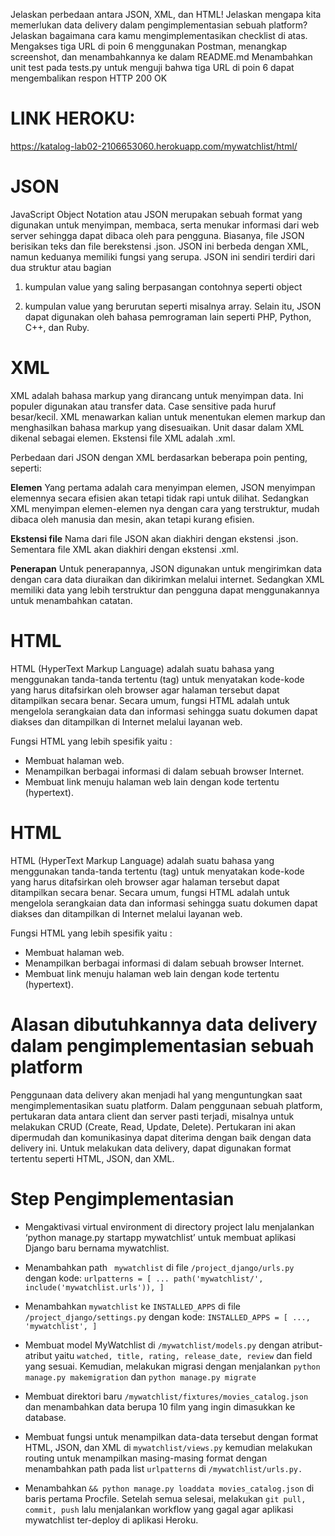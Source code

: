 Jelaskan perbedaan antara JSON, XML, dan HTML!
Jelaskan mengapa kita memerlukan data delivery dalam pengimplementasian sebuah platform?
Jelaskan bagaimana cara kamu mengimplementasikan checklist di atas.
Mengakses tiga URL di poin 6 menggunakan Postman, menangkap screenshot, dan menambahkannya ke dalam README.md
Menambahkan unit test pada tests.py untuk menguji bahwa tiga URL di poin 6 dapat mengembalikan respon HTTP 200 OK

# LINK HEROKU:
https://katalog-lab02-2106653060.herokuapp.com/mywatchlist/html/ 


# JSON


JavaScript Object Notation atau JSON merupakan sebuah format yang digunakan untuk menyimpan, membaca, serta menukar informasi dari web server sehingga dapat dibaca oleh para pengguna. Biasanya, file JSON berisikan teks dan file berekstensi .json. JSON ini berbeda dengan XML, namun keduanya memiliki fungsi yang serupa. JSON ini sendiri terdiri dari dua struktur atau bagian


1. kumpulan value yang saling berpasangan contohnya seperti object


2. kumpulan value yang berurutan seperti misalnya array. Selain itu, JSON dapat digunakan oleh bahasa pemrograman lain seperti PHP, Python, C++, dan Ruby.


# XML
XML adalah bahasa markup yang dirancang untuk menyimpan data. Ini populer digunakan atau transfer data. Case sensitive pada huruf besar/kecil. XML menawarkan kalian untuk menentukan elemen markup dan menghasilkan bahasa markup yang disesuaikan. Unit dasar dalam XML dikenal sebagai elemen. Ekstensi file XML adalah .xml.


Perbedaan dari JSON dengan XML berdasarkan beberapa poin penting, seperti:


**Elemen**
Yang pertama adalah cara menyimpan elemen,  JSON menyimpan elemennya secara efisien akan tetapi tidak rapi untuk dilihat. Sedangkan XML menyimpan elemen-elemen nya dengan cara yang terstruktur, mudah dibaca oleh manusia dan mesin, akan tetapi kurang efisien.


**Ekstensi file**
Nama dari file JSON akan diakhiri dengan ekstensi .json. Sementara file XML akan diakhiri dengan ekstensi .xml.


**Penerapan**
Untuk penerapannya, JSON digunakan untuk mengirimkan data dengan cara data diuraikan dan dikirimkan melalui internet. Sedangkan XML memiliki data yang lebih terstruktur dan pengguna dapat menggunakannya untuk menambahkan catatan.


# HTML
HTML (HyperText Markup Language) adalah suatu bahasa yang menggunakan tanda-tanda tertentu (tag) untuk menyatakan kode-kode yang harus ditafsirkan oleh browser agar halaman tersebut dapat ditampilkan secara benar. Secara umum, fungsi HTML adalah untuk mengelola serangkaian data dan informasi sehingga suatu dokumen dapat diakses dan ditampilkan di Internet melalui layanan web.


Fungsi HTML yang lebih spesifik yaitu :
- Membuat halaman web.
- Menampilkan berbagai informasi di dalam sebuah browser Internet.
- Membuat link menuju halaman web lain dengan kode tertentu (hypertext).
 
 # HTML
HTML (HyperText Markup Language) adalah suatu bahasa yang menggunakan tanda-tanda tertentu (tag) untuk menyatakan kode-kode yang harus ditafsirkan oleh browser agar halaman tersebut dapat ditampilkan secara benar.
Secara umum, fungsi HTML adalah untuk mengelola serangkaian data dan informasi sehingga suatu dokumen dapat diakses dan ditampilkan di Internet melalui layanan web.


Fungsi HTML yang lebih spesifik yaitu :
- Membuat halaman web.
- Menampilkan berbagai informasi di dalam sebuah browser Internet.
- Membuat link menuju halaman web lain dengan kode tertentu (hypertext).


# Alasan dibutuhkannya data delivery dalam pengimplementasian sebuah platform
Penggunaan data delivery akan menjadi hal yang menguntungkan saat mengimplementasikan suatu platform. Dalam penggunaan sebuah platform, pertukaran data antara client dan server pasti terjadi, misalnya untuk melakukan CRUD (Create, Read, Update, Delete). Pertukaran ini akan dipermudah dan komunikasinya dapat diterima dengan baik dengan data delivery ini. Untuk melakukan data delivery, dapat digunakan format tertentu seperti HTML, JSON, dan XML.


# Step Pengimplementasian
- Mengaktivasi virtual environment di directory project lalu menjalankan ‘python manage.py startapp mywatchlist’ untuk membuat aplikasi Django baru bernama mywatchlist.


- Menambahkan path ` mywatchlist` di file `/project_django/urls.py` dengan kode:
`urlpatterns = [
    ...
    path('mywatchlist/', include('mywatchlist.urls')),
]`
 
 
- Menambahkan `mywatchlist` ke `INSTALLED_APPS` di file `/project_django/settings.py` dengan kode:
`INSTALLED_APPS = [
    ...,
    'mywatchlist',
]`


- Membuat model MyWatchlist di `/mywatchlist/models.py` dengan atribut-atribut yaitu `watched, title, rating, release_date, review` dan field yang sesuai. Kemudian, melakukan migrasi dengan menjalankan `python manage.py makemigration` dan `python manage.py migrate`


- Membuat direktori baru `/mywatchlist/fixtures/movies_catalog.json` dan menambahkan data berupa 10 film yang ingin dimasukkan ke database.


- Membuat fungsi untuk menampilkan data-data tersebut dengan format HTML, JSON, dan XML di `mywatchlist/views.py` kemudian melakukan routing untuk menampilkan masing-masing format dengan menambahkan path pada list `urlpatterns` di `/mywatchlist/urls.py.`


- Menambahkan `&& python manage.py loaddata movies_catalog.json` di baris pertama Procfile. Setelah semua selesai, melakukan `git pull, commit, push` lalu menjalankan workflow yang gagal agar aplikasi mywatchlist ter-deploy di aplikasi Heroku.
 
 
 
 
 
 
 
 
 
 
 
 



 
 
 
 
 
 
 



